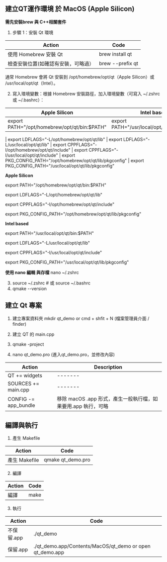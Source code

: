 建立QT運作環境 於 MacOS (Apple Silicon)
-

**需先安裝brew 與 C++相關套件**

1. 步驟 1：安裝 Qt 環境


| Action | Code |  
|-------|-------|
| 使用 Homebrew 安裝 Qt | brew install qt|
| 檢查安裝位置(如確認有安裝，可略過） | brew --prefix qt |


通常 Homebrew 會將 Qt 安裝到 /opt/homebrew/opt/qt（Apple Silicon）或 /usr/local/opt/qt（Intel）。

2. 寫入環境變數：根據 Homebrew 安裝路徑，加入環境變數（可寫入 ~/.zshrc 或 ~/.bashrc）：


| Apple Silicon | Intel based |  
|-------|-------|
| export PATH="/opt/homebrew/opt/qt/bin:$PATH" | export PATH="/usr/local/opt/qt/bin:$PATH"

| export LDFLAGS="-L/opt/homebrew/opt/qt/lib" | export LDFLAGS="-L/usr/local/opt/qt/lib"
| export CPPFLAGS="-I/opt/homebrew/opt/qt/include" | export CPPFLAGS="-I/usr/local/opt/qt/include"
| export PKG_CONFIG_PATH="/opt/homebrew/opt/qt/lib/pkgconfig" | export PKG_CONFIG_PATH="/usr/local/opt/qt/lib/pkgconfig"



**Apple Silicon**

export PATH="/opt/homebrew/opt/qt/bin:$PATH"

export LDFLAGS="-L/opt/homebrew/opt/qt/lib" 

export CPPFLAGS="-I/opt/homebrew/opt/qt/include"

export PKG_CONFIG_PATH="/opt/homebrew/opt/qt/lib/pkgconfig"


**Intel based**

export PATH="/usr/local/opt/qt/bin:$PATH"

export LDFLAGS="-L/usr/local/opt/qt/lib"

export CPPFLAGS="-I/usr/local/opt/qt/include"

export PKG_CONFIG_PATH="/usr/local/opt/qt/lib/pkgconfig"



**使用 nano 編輯 與存檔**
nano ~/.zshrc

3. source ~/.zshrc  # 或 source ~/.bashrc
4. qmake --version

建立 Qt 專案
-
1. 建立專案資料夾 mkdir qt_demo or cmd + shfit + N (檔案管理員介面 / finder)

2. 建立 QT 的 main.cpp
3. qmake -project
4. nano qt_demo.pro (進入qt_demo.pro，並修改內容)

| Action | Description |  
|-------|-------|
|QT += widgets |-------|
|SOURCES += main.cpp |-------|
|CONFIG -= app_bundle |移除 macOS .app 形式，產生一般執行檔，如果要用.app 執行，可略|


編譯與執行
-

1. 產生 Makefile

| Action | Code |  
|-------|-------|
| 產生 Makefile | qmake qt_demo.pro|

2. 編譯

| Action | Code |  
|-------|-------|
| 編譯 | make|

3. 執行

| Action | Code |  
|-------|-------|
| 不保留.app | ./qt_demo|
| 保留.app | ./qt_demo.app/Contents/MacOS/qt_demo  or   open qt_demo.app |

